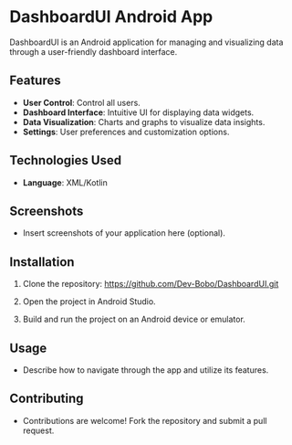 # DashboardUI Android App

DashboardUI is an Android application for managing and visualizing data through a user-friendly dashboard interface.

## Features

- **User Control**: Control all users.
- **Dashboard Interface**: Intuitive UI for displaying data widgets.
- **Data Visualization**: Charts and graphs to visualize data insights.
- **Settings**: User preferences and customization options.

## Technologies Used

- **Language**: XML/Kotlin

## Screenshots

- Insert screenshots of your application here (optional).

## Installation

1. Clone the repository: https://github.com/Dev-Bobo/DashboardUI.git

2. Open the project in Android Studio.
3. Build and run the project on an Android device or emulator.

## Usage

- Describe how to navigate through the app and utilize its features.

## Contributing

- Contributions are welcome! Fork the repository and submit a pull request.
